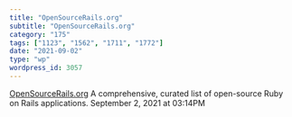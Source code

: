 ```yaml
---
title: "OpenSourceRails.org"
subtitle: "OpenSourceRails.org"
category: "175"
tags: ["1123", "1562", "1711", "1772"]
date: "2021-09-02"
type: "wp"
wordpress_id: 3057
---
```

[ OpenSourceRails.org](https://opensourcerails.org/)
 A comprehensive, curated list of open-source Ruby on Rails applications.
September 2, 2021 at 03:14PM